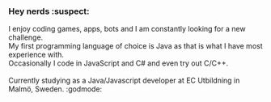 ### Hey nerds :suspect:
I enjoy coding games, apps, bots and I am constantly looking for a new challenge.<br />
My first programming language of choice is Java as that is what I have most experience with.<br />
Occasionally I code in JavaScript and C# and even try out C/C++.<br />
<br />
Currently studying as a Java/Javascript developer at EC Utbildning in Malmö, Sweden. :godmode:



<!--
**PilzHere/PilzHere** is a ✨ _special_ ✨ repository because its `README.md` (this file) appears on your GitHub profile.

Here are some ideas to get you started:

- 🔭 I’m currently working on ...
- 🌱 I’m currently learning ...
- 👯 I’m looking to collaborate on ...
- 🤔 I’m looking for help with ...
- 💬 Ask me about ...
- 📫 How to reach me: ...
- 😄 Pronouns: ...
- ⚡ Fun fact: ...
-->
